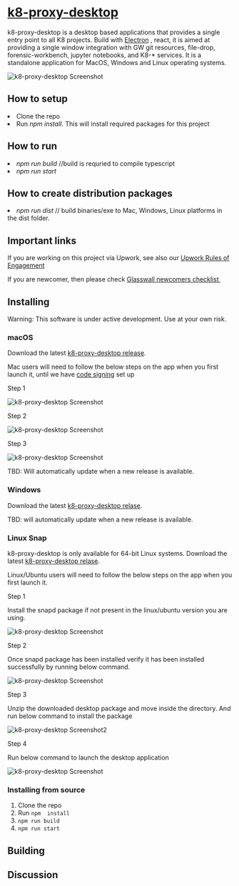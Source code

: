 


# [k8-proxy-desktop](https://rajmbcoderx.github.io/k8-electron-react/)
<p>k8-proxy-desktop is a desktop based applications that provides a single entry point to all K8 projects. Build with 
<a href="https://github.com/electron/electron"> Electron</a> , react, it is aimed at providing a single window integration with GW git resources, file-drop, forensic-workbench, jupyter notebooks, and K8-* services.  It is a standalone application for MacOS, Windows and Linux operating systems.</p>

![k8-proxy-desktop Screenshot](https://github.com/rajmbcoderx/k8-electron-react/blob/master/Screen-shot-1.png?raw=true)

<h2> How to setup</h2> 
<li>Clone the repo</li>
<li> Run<i> npm install</i>. This will install required packages for this project </li>

<h2> How to run</h2> 
<li> <i>npm run build</i> //build is requried to compile typescript</li> 
<li> <i>npm run start </i></li>

<h2> How to create distribution packages</h2> 
<li> <i>npm run dist</i> // build binaries/exe to Mac, Windows, Linux platforms in the dist folder. </li>

## Important links

If you are working on this project via Upwork, see also our [Upwork Rules of Engagement](https://github.com/filetrust/Open-Source/blob/master/upwork/rules-of-engagement.md)

If you are newcomer, then please check [Glasswall newcomers checklist ](https://github.com/filetrust/Open-Source )


## Installing

Warning: This software is under active development. Use at your own risk.

### macOS

Download the latest [k8-proxy-desktop release](https://github.com/rajmbcoderx/k8-electron-react/releases/download/0.3.0/k8-proxy-desktop.dmg.zip).

Mac users will need to follow the below steps on the app when you first launch it, until we have [code signing](https://www.electron.build/code-signing) set up

<p>Step 1</p>
  
![k8-proxy-desktop Screenshot](https://raw.githubusercontent.com/rajmbcoderx/k8-electron-react/master/permission1.png)


<p>Step 2</p>

![k8-proxy-desktop Screenshot](https://raw.githubusercontent.com/rajmbcoderx/k8-electron-react/master/permission2.png)


<p>Step 3</p>

![k8-proxy-desktop Screenshot](https://raw.githubusercontent.com/rajmbcoderx/k8-electron-react/master/permission3.png)

TBD: Will automatically update when a new release is available.

### Windows

Download the latest [k8-proxy-desktop relase](https://github.com/rajmbcoderx/k8-electron-react/releases/download/0.3.0/k8-proxy-desktop.exe.zip).

TBD: will automatically update when a new release is available.


### Linux Snap

k8-proxy-desktop is only available for 64-bit Linux systems.
Download the latest [k8-proxy-desktop relase](https://github.com/rajmbcoderx/k8-electron-react/releases/download/0.3.0/k8-proxy-desktop.snap.zip).

Linux/Ubuntu users will need to follow the below steps on the app when you first launch it.

<p>Step 1</p>
Install the snapd package if not present in the linux/ubuntu version you are using.

![k8-proxy-desktop Screenshot](https://raw.githubusercontent.com/rajmbcoderx/k8-electron-react/master/Linux_Snap_Install_Command.JPG)


<p>Step 2</p>
Once snapd package has been installed verify it has been installed successfully by running below command.

![k8-proxy-desktop Screenshot](https://raw.githubusercontent.com/rajmbcoderx/k8-electron-react/master/Linux_SnapPackage_Verification_Command.JPG)


<p>Step 3</p>
Unzip the downloaded desktop package and move inside the directory. And run below command to install the package

![k8-proxy-desktop Screenshot2](https://raw.githubusercontent.com/rajmbcoderx/k8-electron-react/master/Linux_DesktopApp_Install_Command.JPG)


<p>Step 4</p>
Run below command to launch the desktop application

![k8-proxy-desktop Screenshot](https://raw.githubusercontent.com/rajmbcoderx/k8-electron-react/master/Linux_DesktopApp_Run_Command.JPG)


### Installing from source

1. Clone the repo
2. Run `npm  install`
3. `npm run build`
4. `npm run start`

## Building


## Discussion


